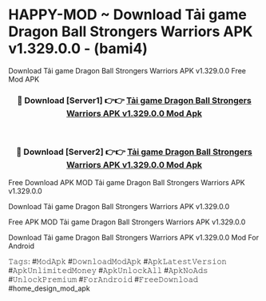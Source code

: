 # HAPPY-MOD ~ Download Tải game Dragon Ball Strongers Warriors APK v1.329.0.0 - (bami4)
Download Tải game Dragon Ball Strongers Warriors APK v1.329.0.0 Free Mod APK

<div align="center">
<h3>🔴 Download [Server1] 👉👉 <a href="https://apk-comot.site?title=Tải_game_Dragon_Ball_Strongers_Warriors_APK_v1.329.0.0">Tải game Dragon Ball Strongers Warriors APK v1.329.0.0 Mod Apk</a></h3><br>

<h3>🔴 Download [Server2] 👉👉 <a href="https://apk-comot.site?title=Tải_game_Dragon_Ball_Strongers_Warriors_APK_v1.329.0.0">Tải game Dragon Ball Strongers Warriors APK v1.329.0.0 Mod Apk</a></h3>
</div>


Free Download APK MOD Tải game Dragon Ball Strongers Warriors APK v1.329.0.0

Download Tải game Dragon Ball Strongers Warriors APK v1.329.0.0 

Free APK MOD Tải game Dragon Ball Strongers Warriors APK v1.329.0.0 

Download Tải game Dragon Ball Strongers Warriors APK v1.329.0.0 Mod For Android

𝚃𝚊𝚐𝚜: #𝙼𝚘𝚍𝙰𝚙𝚔 #𝙳𝚘𝚠𝚗𝚕𝚘𝚊𝚍𝙼𝚘𝚍𝙰𝚙𝚔 #𝙰𝚙𝚔𝙻𝚊𝚝𝚎𝚜𝚝𝚅𝚎𝚛𝚜𝚒𝚘𝚗 #𝙰𝚙𝚔𝚄𝚗𝚕𝚒𝚖𝚒𝚝𝚎𝚍𝙼𝚘𝚗𝚎𝚢 #𝙰𝚙𝚔𝚄𝚗𝚕𝚘𝚌𝚔𝙰𝚕𝚕 #𝙰𝚙𝚔𝙽𝚘𝙰𝚍𝚜 #𝚄𝚗𝚕𝚘𝚌𝚔𝙿𝚛𝚎𝚖𝚒𝚞𝚖 #𝙵𝚘𝚛𝙰𝚗𝚍𝚛𝚘𝚒𝚍 #𝙵𝚛𝚎𝚎𝙳𝚘𝚠𝚗𝚕𝚘𝚊𝚍 #home_design_mod_apk